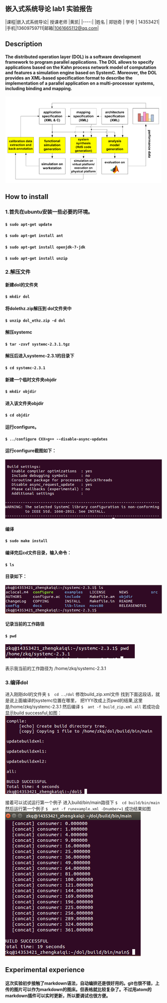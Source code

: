 

## 嵌入式系统导论 lab1 实验报告

|课程|嵌入式系统导论| 授课老师 |黄凯|
|----:|
|姓名 | 郑铠奇  | 学号  | 14353421|
|手机|13609759711|邮箱|1061665112@qq.com|
## Description
#### The distributed operation layer (DOL) is a software development framework to program parallel applications. The DOL allows to specify applications based on the Kahn process network model of computation and features a simulation engine based on SystemC. Moreover, the DOL provides an XML-based specification format to describe the implementation of a parallel application on a multi-processor systems, including binding and mapping.

![dol-form](https://raw.githubusercontent.com/catchyzheng/ES2016_14353421/master/dol-form.png)

## How to install
### 1.首先在ubuntu安装一些必要的环境。
#### `$	sudo apt-get update`
#### `$	sudo apt-get install ant`
#### `$ sudo apt-get install openjdk-7-jdk`
#### `$	sudo apt-get install unzip`
### 2.解压文件
#### 新建dol的文件夹
#### `$	mkdir dol`
#### 将dolethz.zip解压到 dol文件夹中
#### `$	unzip dol_ethz.zip -d dol`
#### 解压systemc
#### `$	tar -zxvf systemc-2.3.1.tgz`
#### 解压后进入systemc-2.3.1的目录下
#### `$	cd systemc-2.3.1`
#### 新建一个临时文件夹objdir
#### `$	mkdir objdir`
#### 进入该文件夹objdir
#### `$	cd objdir`
#### 运行configure。
#### `$	../configure CXX=g++ --disable-async-updates`
#### 运行configure截图如下：
![configure](https://raw.githubusercontent.com/catchyzheng/ES2016_14353421/master/config%E5%90%8E%E6%88%AA%E5%9B%BE.png)
#### 编译
#### `$	sudo make install`
#### 编译完后cd文件目录，输入命令：
#### `$ ls`
#### 目录如下：
![catalogue](https://raw.githubusercontent.com/catchyzheng/ES2016_14353421/master/%E7%BC%96%E8%AF%91systemc.png)
#### 记录当前的工作路径
#### `$	pwd`
#### ![route](https://raw.githubusercontent.com/catchyzheng/ES2016_14353421/master/%E8%AE%B0%E5%BD%95%E5%BD%93%E5%89%8D%E5%B7%A5%E4%BD%9C%E8%B7%AF%E5%BE%84.png)
表示我当前的工作路径为 /home/zkq/systemc-2.3.1
### 3.编译dol
进入刚刚dol的文件夹
`$	cd ../dol`
修改build_zip.xml文件
找到下面这段话，就是说上面编译的systemc位置在哪里，
<property name="systemc.inc" value="YYY/include"/>
<property name="systemc.lib" value="YYY/lib-linux/libsystemc.a"/>
把YYY改成上页pwd的结果,这里是/home/zkq/systemc-2.3.1
然后编译
`$	ant -f build_zip.xml all`
若成功会显示build successful,如图：
![buildsuccess](https://raw.githubusercontent.com/catchyzheng/ES2016_14353421/master/%E7%BC%96%E8%AF%91dol.png)

接着可以试试运行第一个例子
进入build/bin/main路径下
`$	cd build/bin/main`
然后运行第一个例子
`$	ant -f runexample.xml -Dnumber=1`
成功结果如图
![success](https://raw.githubusercontent.com/catchyzheng/ES2016_14353421/master/%E8%BF%90%E8%A1%8C%E7%AC%AC%E4%B8%80%E4%B8%AA%E4%BE%8B%E5%AD%90%E6%88%90%E5%8A%9F.png)

## Experimental experience
#### 这次实验初步接触了markdown语法，自动编排还是很好用的。git也很不错，上传的图片可以作为markdown的图床。但表格就比较复杂了。不过用atom的markdown插件可以实时更新，所以要调试也很方便。
